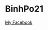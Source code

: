 <!DOCTYPE html>
<html lang="en">
<head>
    <meta charset="UTF-8">
    <meta name="viewport" content="width=device-width, initial-scale=1.0">
    <title>BinhPo21</title>
    <h1>BinhPo21</h1>
</head>
<body>
    <h>
        <a href="http://localhost:1234/NguoiBan2.html">My Facebook</a>
    </h>
</body>
</html>

